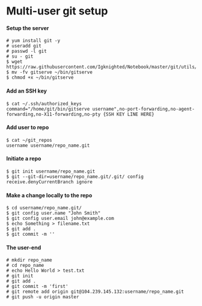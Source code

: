 # Multi-user git setup


#### Setup the server
```
# yum install git -y
# useradd git
# passwd -l git
# su - git
$ wget https://raw.githubusercontent.com/Igknighted/Notebook/master/git/utils/gitserve
$ mv -fv gitserve ~/bin/gitserve
$ chmod +x ~/bin/gitserve
```

#### Add an SSH key
```
$ cat ~/.ssh/authorized_keys
command="/home/git/bin/gitserve username",no-port-forwarding,no-agent-forwarding,no-X11-forwarding,no-pty {SSH KEY LINE HERE}
```

#### Add user to repo
```
$ cat ~/git_repos
username username/repo_name.git
```


#### Initiate a repo
```
$ git init username/repo_name.git
$ git --git-dir=username/repo_name.git/.git/ config receive.denyCurrentBranch ignore
```


#### Make a change locally to the repo
```
$ cd username/repo_name.git/
$ git config user.name "John Smith"
$ git config user.email john@example.com
$ echo Something > filename.txt
$ git add .
$ git commit -m ''
```

#### The user-end
```
# mkdir repo_name
# cd repo_name
# echo Hello World > test.txt
# git init
# git add .
# git commit -m 'first'
# git remote add origin git@104.239.145.132:username/repo_name.git
# git push -u origin master
```
